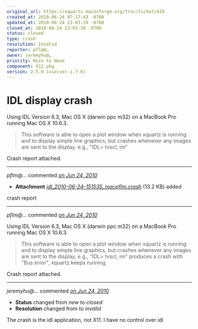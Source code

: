 ```yaml
---
original_url: https://xquartz.macosforge.org/trac/ticket/418
created_at: 2010-06-24 07:17:43 -0700
updated_at: 2010-06-24 13:03:39 -0700
closed_at: 2010-06-24 13:03:39 -0700
status: closed
type: crash
resolution: Invalid
reporter: pflm@…
owner: jeremyhu@…
priority: Nice to Have
component: X11.pkg
version: 2.5.0 (xserver-1.7.6)
---
```


IDL display crash
=================


Using IDL Version 6.3, Mac OS X (darwin ppc m32) on a MacBook Pro running Mac OS X 10.6.3.

> This software is able to open a plot window when xquartz is running and to display simple line graphics, but crashes whenever any images are sent to the display, e.g., "IDL&gt; tvscl, im"

Crash report attached.



---

*pflm@…* commented *[on Jun 24, 2010](https://xquartz.macosforge.org/trac/attachment/ticket/418/idl_2010-06-24-151535_macpflm.crash "June 24, 2010 at 7:20 AM PDT")*

-   **Attachment** *[idl\_2010-06-24-151535\_macpflm.crash](../attachment/ticket/418/idl_2010-06-24-151535_macpflm.crash)* (13.2 KB) added

crash report



---

*pflm@…* commented *[on Jun 24, 2010](https://xquartz.macosforge.org/trac/ticket/418#comment:1 "June 24, 2010 at 7:23 AM PDT")*

Using IDL Version 6.3, Mac OS X (darwin ppc m32) on a MacBook Pro running Mac OS X 10.6.3.

> This software is able to open a plot window when xquartz is running and to display simple line graphics, but crashes whenever any images are sent to the display, e.g., "IDL&gt; tvscl, im" produces a crash with "Bus error", xquartz keeps running.

Crash report attached.



---

*jeremyhu@…* commented *[on Jun 24, 2010](https://xquartz.macosforge.org/trac/ticket/418#comment:2 "June 24, 2010 at 1:03 PM PDT")*

-   **Status** changed from *new* to *closed*
-   **Resolution** changed from to *invalid*

The crash is the idl application, not X11. I have no control over idl



